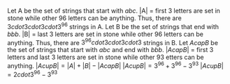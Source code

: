 Let A be the set of strings that start with $abc$. 
|A| = first 3 letters are set in stone while other 96 letters can be anything. 
Thus, there are $3 cdot 3 cdot 3 cdot 3^{96}$ strings in A. 
Let B be the set of strings that end with $bbb$. 
|B| = last 3 letters are set in stone while other 96 letters can be anything. 
Thus, there are $3^{96} cdot 3 cdot 3 cdot 3$ strings in B. 
Let $A cap B$ be the set of strings that start with $abc$ and end with $bbb$. 
$|A cap B|$ = first 3 letters and last 3 letters are set in stone while other 93 etters can be anything. 
$|A cup B| = |A| + |B| - |A cap B|$ 
$|A cup B| = 3^{96} + 3^{96} - 3^{93}$ 
$|A cup B| = 2 cdot 3^{96} - 3^{93}$
